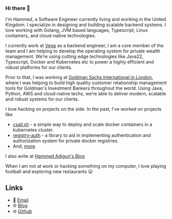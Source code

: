 ### Hi there 👋

I'm Hammed, a Software Engineer currently living and working in the United Kingdom. I specialize in designing and building scalable backend systems. I love working with Golang, JVM based languages, Typescript, Linux containers, and cloud-native technologies.

I currently work at [Vega](https://vega.investments) as a backend engineer, I am a core member of the team and I am helping to develop the operating system for private wealth management. We’re using cutting edge technologies like Java22, Typescript, Docker and Kubernetes etc to power a highly efficient and robust platforms for our clients.

Prior to that, I was working at [Goldman Sachs International in London](https://www.goldmansachs.com/), where I was helping to build high quality customer relationship management tools for Goldman's Investment Bankers throughout the world. Using Java, Python, AWS and cloud-native techs, we’re able to deliver modern, scalable and robust systems for our clients.

I love hacking on projects on the side. In the past, I've worked on projects like

- [csail.sh](https://www.github.com/adigunhammedolalekan/csail.sh) - a simple way to deploy and scale docker containers in a kubernetes cluster.
- [registry-auth](https://github.com/adigunhammedolalekan/registry-auth) - a library to aid in implementing authentication and authorization system for private docker registries.
- And, [more](https://github.com/adigunhammedolalekan?tab=repositories).

I also write at [Hammed Adigun's Blog](https://lekan.wtf/)

When I am not at work or hacking something on my computer, I love playing football and exploring new restaurants :stuck_out_tongue:

## Links

- :email: [Email](https://www.notion.so/adigunhammed.lekan@gmail.com)
- :globe_with_meridians: [Blog](https://lekan.wtf/)
- :globe_with_meridians: [Github](https://github.com/adigunhammedolalekan)

<!--
**adigunhammedolalekan/adigunhammedolalekan** is a ✨ _special_ ✨ repository because its `README.md` (this file) appears on your GitHub profile.

Here are some ideas to get you started:

- 🔭 I’m currently working on ...
- 🌱 I’m currently learning ...
- 👯 I’m looking to collaborate on ...
- 🤔 I’m looking for help with ...
- 💬 Ask me about ...
- 📫 How to reach me: ...
- 😄 Pronouns: ...
- ⚡ Fun fact: ...
-->
